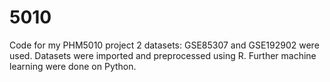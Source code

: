 # 5010
Code for my PHM5010 project
2 datasets: GSE85307 and GSE192902 were used.
Datasets were imported and preprocessed using R. Further machine learning were done on Python.
